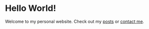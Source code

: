 # Hello World!

Welcome to my personal website. Check out my [posts](/posts) or [contact me](/contact).
